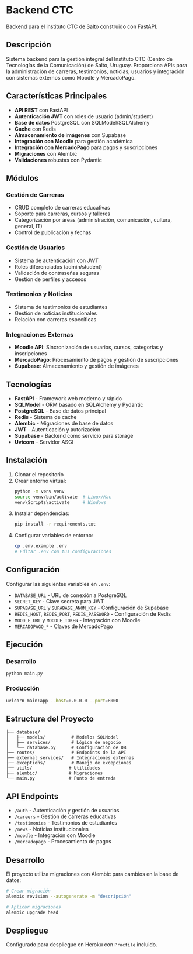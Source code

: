 # Backend CTC

Backend para el instituto CTC de Salto construido con FastAPI.

## Descripción

Sistema backend para la gestión integral del Instituto CTC (Centro de Tecnologías de la Comunicación) de Salto, Uruguay. Proporciona APIs para la administración de carreras, testimonios, noticias, usuarios y integración con sistemas externos como Moodle y MercadoPago.

## Características Principales

- **API REST** con FastAPI
- **Autenticación JWT** con roles de usuario (admin/student)
- **Base de datos** PostgreSQL con SQLModel/SQLAlchemy
- **Cache** con Redis
- **Almacenamiento de imágenes** con Supabase
- **Integración con Moodle** para gestión académica
- **Integración con MercadoPago** para pagos y suscripciones
- **Migraciones** con Alembic
- **Validaciones** robustas con Pydantic

## Módulos

### Gestión de Carreras
- CRUD completo de carreras educativas
- Soporte para carreras, cursos y talleres
- Categorización por áreas (administración, comunicación, cultura, general, IT)
- Control de publicación y fechas

### Gestión de Usuarios
- Sistema de autenticación con JWT
- Roles diferenciados (admin/student)
- Validación de contraseñas seguras
- Gestión de perfiles y accesos

### Testimonios y Noticias
- Sistema de testimonios de estudiantes
- Gestión de noticias institucionales
- Relación con carreras específicas

### Integraciones Externas
- **Moodle API**: Sincronización de usuarios, cursos, categorías y inscripciones
- **MercadoPago**: Procesamiento de pagos y gestión de suscripciones
- **Supabase**: Almacenamiento y gestión de imágenes

## Tecnologías

- **FastAPI** - Framework web moderno y rápido
- **SQLModel** - ORM basado en SQLAlchemy y Pydantic
- **PostgreSQL** - Base de datos principal
- **Redis** - Sistema de cache
- **Alembic** - Migraciones de base de datos
- **JWT** - Autenticación y autorización
- **Supabase** - Backend como servicio para storage
- **Uvicorn** - Servidor ASGI

## Instalación

1. Clonar el repositorio
2. Crear entorno virtual:
   ```bash
   python -m venv venv
   source venv/bin/activate  # Linux/Mac
   venv\Scripts\activate     # Windows
   ```
3. Instalar dependencias:
   ```bash
   pip install -r requirements.txt
   ```
4. Configurar variables de entorno:
   ```bash
   cp .env.example .env
   # Editar .env con tus configuraciones
   ```

## Configuración

Configurar las siguientes variables en `.env`:

- `DATABASE_URL` - URL de conexión a PostgreSQL
- `SECRET_KEY` - Clave secreta para JWT
- `SUPABASE_URL` y `SUPABASE_ANON_KEY` - Configuración de Supabase
- `REDIS_HOST`, `REDIS_PORT`, `REDIS_PASSWORD` - Configuración de Redis
- `MOODLE_URL` y `MOODLE_TOKEN` - Integración con Moodle
- `MERCADOPAGO_*` - Claves de MercadoPago

## Ejecución

### Desarrollo
```bash
python main.py
```

### Producción
```bash
uvicorn main:app --host=0.0.0.0 --port=8000
```

## Estructura del Proyecto

```
├── database/
│   ├── models/          # Modelos SQLModel
│   ├── services/        # Lógica de negocio
│   └── database.py      # Configuración de DB
├── routes/              # Endpoints de la API
├── external_services/   # Integraciones externas
├── exceptions/          # Manejo de excepciones
├── utils/              # Utilidades
├── alembic/            # Migraciones
└── main.py             # Punto de entrada
```

## API Endpoints

- `/auth` - Autenticación y gestión de usuarios
- `/careers` - Gestión de carreras educativas
- `/testimonies` - Testimonios de estudiantes
- `/news` - Noticias institucionales
- `/moodle` - Integración con Moodle
- `/mercadopago` - Procesamiento de pagos

## Desarrollo

El proyecto utiliza migraciones con Alembic para cambios en la base de datos:

```bash
# Crear migración
alembic revision --autogenerate -m "descripción"

# Aplicar migraciones
alembic upgrade head
```

## Despliegue

Configurado para despliegue en Heroku con `Procfile` incluido.